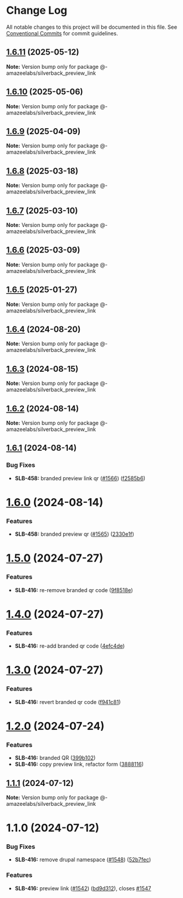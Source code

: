 # Change Log

All notable changes to this project will be documented in this file.
See [Conventional Commits](https://conventionalcommits.org) for commit guidelines.

## [1.6.11](https://github.com/AmazeeLabs/silverback-mono/compare/@-amazeelabs/silverback_preview_link@1.6.10...@-amazeelabs/silverback_preview_link@1.6.11) (2025-05-12)

**Note:** Version bump only for package @-amazeelabs/silverback_preview_link





## [1.6.10](https://github.com/AmazeeLabs/silverback-mono/compare/@-amazeelabs/silverback_preview_link@1.6.9...@-amazeelabs/silverback_preview_link@1.6.10) (2025-05-06)

**Note:** Version bump only for package @-amazeelabs/silverback_preview_link





## [1.6.9](https://github.com/AmazeeLabs/silverback-mono/compare/@-amazeelabs/silverback_preview_link@1.6.8...@-amazeelabs/silverback_preview_link@1.6.9) (2025-04-09)

**Note:** Version bump only for package @-amazeelabs/silverback_preview_link





## [1.6.8](https://github.com/AmazeeLabs/silverback-mono/compare/@-amazeelabs/silverback_preview_link@1.6.7...@-amazeelabs/silverback_preview_link@1.6.8) (2025-03-18)

**Note:** Version bump only for package @-amazeelabs/silverback_preview_link





## [1.6.7](https://github.com/AmazeeLabs/silverback-mono/compare/@-amazeelabs/silverback_preview_link@1.6.6...@-amazeelabs/silverback_preview_link@1.6.7) (2025-03-10)

**Note:** Version bump only for package @-amazeelabs/silverback_preview_link





## [1.6.6](https://github.com/AmazeeLabs/silverback-mono/compare/@-amazeelabs/silverback_preview_link@1.6.5...@-amazeelabs/silverback_preview_link@1.6.6) (2025-03-09)

**Note:** Version bump only for package @-amazeelabs/silverback_preview_link





## [1.6.5](https://github.com/AmazeeLabs/silverback-mono/compare/@-amazeelabs/silverback_preview_link@1.6.4...@-amazeelabs/silverback_preview_link@1.6.5) (2025-01-27)

**Note:** Version bump only for package @-amazeelabs/silverback_preview_link





## [1.6.4](https://github.com/AmazeeLabs/silverback-mono/compare/@-amazeelabs/silverback_preview_link@1.6.3...@-amazeelabs/silverback_preview_link@1.6.4) (2024-08-20)

**Note:** Version bump only for package @-amazeelabs/silverback_preview_link





## [1.6.3](https://github.com/AmazeeLabs/silverback-mono/compare/@-amazeelabs/silverback_preview_link@1.6.2...@-amazeelabs/silverback_preview_link@1.6.3) (2024-08-15)

**Note:** Version bump only for package @-amazeelabs/silverback_preview_link





## [1.6.2](https://github.com/AmazeeLabs/silverback-mono/compare/@-amazeelabs/silverback_preview_link@1.6.1...@-amazeelabs/silverback_preview_link@1.6.2) (2024-08-14)

**Note:** Version bump only for package @-amazeelabs/silverback_preview_link





## [1.6.1](https://github.com/AmazeeLabs/silverback-mono/compare/@-amazeelabs/silverback_preview_link@1.6.0...@-amazeelabs/silverback_preview_link@1.6.1) (2024-08-14)


### Bug Fixes

* **SLB-458:** branded preview link qr ([#1566](https://github.com/AmazeeLabs/silverback-mono/issues/1566)) ([f2585b6](https://github.com/AmazeeLabs/silverback-mono/commit/f2585b65a5166303a45d12249b5bbd0f5769dc53))





# [1.6.0](https://github.com/AmazeeLabs/silverback-mono/compare/@-amazeelabs/silverback_preview_link@1.5.0...@-amazeelabs/silverback_preview_link@1.6.0) (2024-08-14)


### Features

* **SLB-458:** branded preview qr ([#1565](https://github.com/AmazeeLabs/silverback-mono/issues/1565)) ([2330e1f](https://github.com/AmazeeLabs/silverback-mono/commit/2330e1f467e70f1508904e2d7c1778b6cdd43b73))





# [1.5.0](https://github.com/AmazeeLabs/silverback-mono/compare/@-amazeelabs/silverback_preview_link@1.4.0...@-amazeelabs/silverback_preview_link@1.5.0) (2024-07-27)


### Features

* **SLB-416:** re-remove branded qr code ([9f8518e](https://github.com/AmazeeLabs/silverback-mono/commit/9f8518e960a0ca93dab00430a1b059afb0478964))





# [1.4.0](https://github.com/AmazeeLabs/silverback-mono/compare/@-amazeelabs/silverback_preview_link@1.3.0...@-amazeelabs/silverback_preview_link@1.4.0) (2024-07-27)


### Features

* **SLB-416:** re-add branded qr code ([4efc4de](https://github.com/AmazeeLabs/silverback-mono/commit/4efc4de944de9f9fdf993eb723e8eed7d1b70400))





# [1.3.0](https://github.com/AmazeeLabs/silverback-mono/compare/@-amazeelabs/silverback_preview_link@1.2.0...@-amazeelabs/silverback_preview_link@1.3.0) (2024-07-27)


### Features

* **SLB-416:** revert branded qr code ([f941c81](https://github.com/AmazeeLabs/silverback-mono/commit/f941c819bc6013ef11cf2cfcfd5c05bcb7ebdb7c))





# [1.2.0](https://github.com/AmazeeLabs/silverback-mono/compare/@-amazeelabs/silverback_preview_link@1.1.1...@-amazeelabs/silverback_preview_link@1.2.0) (2024-07-24)


### Features

* **SLB-416:** branded QR ([399b102](https://github.com/AmazeeLabs/silverback-mono/commit/399b102728179e9330f6cec403643439cd6a77e9))
* **SLB-416:** copy preview link, refactor form ([3888116](https://github.com/AmazeeLabs/silverback-mono/commit/3888116ec334d6f01c1541e23187134f00ba9546))





## [1.1.1](https://github.com/AmazeeLabs/silverback-mono/compare/@-amazeelabs/silverback_preview_link@1.1.0...@-amazeelabs/silverback_preview_link@1.1.1) (2024-07-12)

**Note:** Version bump only for package @-amazeelabs/silverback_preview_link





# 1.1.0 (2024-07-12)


### Bug Fixes

* **SLB-416:** remove drupal namespace ([#1548](https://github.com/AmazeeLabs/silverback-mono/issues/1548)) ([52b7fec](https://github.com/AmazeeLabs/silverback-mono/commit/52b7fec31a7b99ce9c409aa5943a90861988d467))


### Features

* **SLB-416:** preview link ([#1542](https://github.com/AmazeeLabs/silverback-mono/issues/1542)) ([bd9d312](https://github.com/AmazeeLabs/silverback-mono/commit/bd9d31276d0ffb4da45cbe475ec03386d66cc722)), closes [#1547](https://github.com/AmazeeLabs/silverback-mono/issues/1547)
